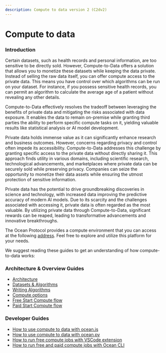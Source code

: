 ```yaml
---
description: Compute to data version 2 (C2dv2)
---
```


# Compute to data

### Introduction

Certain datasets, such as health records and personal information, are too sensitive to be directly sold. However, Compute-to-Data offers a solution that allows you to monetize these datasets while keeping the data private. Instead of selling the raw data itself, you can offer compute access to the private data. This means you have control over which algorithms can be run on your dataset. For instance, if you possess sensitive health records, you can permit an algorithm to calculate the average age of a patient without revealing any other details.

Compute-to-Data effectively resolves the tradeoff between leveraging the benefits of private data and mitigating the risks associated with data exposure. It enables the data to remain on-premise while granting third parties the ability to perform specific compute tasks on it, yielding valuable results like statistical analysis or AI model development.

Private data holds immense value as it can significantly enhance research and business outcomes. However, concerns regarding privacy and control often impede its accessibility. Compute-to-Data addresses this challenge by granting specific access to the private data without directly sharing it. This approach finds utility in various domains, including scientific research, technological advancements, and marketplaces where private data can be securely sold while preserving privacy. Companies can seize the opportunity to monetize their data assets while ensuring the utmost protection of sensitive information.

Private data has the potential to drive groundbreaking discoveries in science and technology, with increased data improving the predictive accuracy of modern AI models. Due to its scarcity and the challenges associated with accessing it, private data is often regarded as the most valuable. By utilizing private data through Compute-to-Data, significant rewards can be reaped, leading to transformative advancements and innovative breakthroughs.

The Ocean Protocol provides a compute environment that you can access at the following [address](https://1.c2d.nodes.oceanprotocol.com:8000/). Feel free to explore and utilize this platform for your needs.

We suggest reading these guides to get an understanding of how compute-to-data works:

### Architecture & Overview Guides

* [Architecture](compute-to-data-architecture.md)
* [Datasets & Algorithms](compute-to-data-datasets-algorithms.md)
* [Writing Algorithms](compute-to-data-algorithms.md)
* [Compute options](compute-options.md)
* [Free Start Compute flow](free-compute-to-data-flow.md)
* [Paid Start Compute flow](paid-compute-to-data-flow.md)

### Developer Guides

* [How to use compute to data with ocean.js](../ocean.js/cod-asset.md)
* [How to use compute to data with ocean.py](../../data-scientists/ocean.py)
* [How to run free compute jobs with VSCode extension](../vscode/README.md)
* [How to run free and paid compute jobs with Ocean CLI](../ocean-cli/run-c2d.md)

